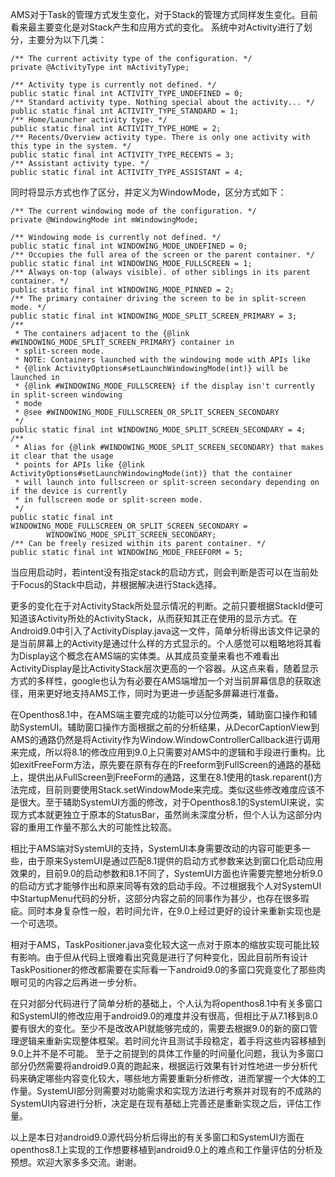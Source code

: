 AMS对于Task的管理方式发生变化，对于Stack的管理方式同样发生变化。目前看来最主要变化是对Stack产生和应用方式的变化。
系统中对Activity进行了划分，主要分为以下几类：
    
    /** The current activity type of the configuration. */
    private @ActivityType int mActivityType;

    /** Activity type is currently not defined. */
    public static final int ACTIVITY_TYPE_UNDEFINED = 0;
    /** Standard activity type. Nothing special about the activity... */
    public static final int ACTIVITY_TYPE_STANDARD = 1;
    /** Home/Launcher activity type. */
    public static final int ACTIVITY_TYPE_HOME = 2;
    /** Recents/Overview activity type. There is only one activity with this type in the system. */
    public static final int ACTIVITY_TYPE_RECENTS = 3;
    /** Assistant activity type. */
    public static final int ACTIVITY_TYPE_ASSISTANT = 4;

同时将显示方式也作了区分，并定义为WindowMode，区分方式如下：
    
    /** The current windowing mode of the configuration. */
    private @WindowingMode int mWindowingMode;

    /** Windowing mode is currently not defined. */
    public static final int WINDOWING_MODE_UNDEFINED = 0;
    /** Occupies the full area of the screen or the parent container. */
    public static final int WINDOWING_MODE_FULLSCREEN = 1;
    /** Always on-top (always visible). of other siblings in its parent container. */
    public static final int WINDOWING_MODE_PINNED = 2;
    /** The primary container driving the screen to be in split-screen mode. */
    public static final int WINDOWING_MODE_SPLIT_SCREEN_PRIMARY = 3;
    /**
     * The containers adjacent to the {@link #WINDOWING_MODE_SPLIT_SCREEN_PRIMARY} container in
     * split-screen mode.
     * NOTE: Containers launched with the windowing mode with APIs like
     * {@link ActivityOptions#setLaunchWindowingMode(int)} will be launched in
     * {@link #WINDOWING_MODE_FULLSCREEN} if the display isn't currently in split-screen windowing
     * mode
     * @see #WINDOWING_MODE_FULLSCREEN_OR_SPLIT_SCREEN_SECONDARY
     */
    public static final int WINDOWING_MODE_SPLIT_SCREEN_SECONDARY = 4;
    /**
     * Alias for {@link #WINDOWING_MODE_SPLIT_SCREEN_SECONDARY} that makes it clear that the usage
     * points for APIs like {@link ActivityOptions#setLaunchWindowingMode(int)} that the container
     * will launch into fullscreen or split-screen secondary depending on if the device is currently
     * in fullscreen mode or split-screen mode.
     */
    public static final int WINDOWING_MODE_FULLSCREEN_OR_SPLIT_SCREEN_SECONDARY =
            WINDOWING_MODE_SPLIT_SCREEN_SECONDARY;
    /** Can be freely resized within its parent container. */
    public static final int WINDOWING_MODE_FREEFORM = 5;

当应用启动时，若intent没有指定stack的启动方式，则会判断是否可以在当前处于Focus的Stack中启动，并根据解决进行Stack选择。

更多的变化在于对ActivityStack所处显示情况的判断。之前只要根据StackId便可知道该Activity所处的ActivityStack，从而获知其正在使用的显示方式。在Android9.0中引入了ActivityDisplay.java这一文件，简单分析得出该文件记录的是当前屏幕上的Activity是通过什么样的方式显示的。个人感觉可以粗略地将其看为Display这个概念在AMS端的实体类。从其成员变量来看也不难看出ActivityDisplay是比ActivityStack层次更高的一个容器。从这点来看，随着显示方式的多样性，google也认为有必要在AMS端增加一个对当前屏幕信息的获取途径，用来更好地支持AMS工作，同时为更进一步适配多屏幕进行准备。

在Openthos8.1中，在AMS端主要完成的功能可以分位两类，辅助窗口操作和辅助SystemUI。辅助窗口操作方面根据之前的分析结果，从DecorCaptionView到AMS的通路仍然是将Activity作为Window.WindowControllerCallback进行调用来完成，所以将8.1的修改应用到9.0上只需要对AMS中的逻辑和手段进行重构。比如exitFreeForm方法，原先要在原有存在的Freeform到FullScreen的通路的基础上，提供出从FullScreen到FreeForm的通路，这里在8.1使用的task.reparent()方法完成，目前则要使用Stack.setWindowMode来完成。类似这些修改难度应该不是很大。至于辅助SystemUI方面的修改，对于Openthos8.1的SystemUI来说，实现方式本就更独立于原本的StatusBar，虽然尚未深度分析，但个人认为这部分内容的重用工作量不那么大的可能性比较高。

相比于AMS端对SystemUI的支持，SystemUI本身需要改动的内容可能更多一些，由于原来SystemUI是通过匹配8.1提供的启动方式参数来达到窗口化启动应用效果的，目前9.0的启动参数和8.1不同了，SystemUI方面也许需要完整地分析9.0的启动方式才能够作出和原来同等有效的启动手段。不过根据我个人对SystemUI中StartupMenu代码的分析，这部分内容之前的同事作为甚少，也存在很多瑕疵。同时本身复杂性一般，若时间允许，在9.0上经过更好的设计来重新实现也是一个可选项。

相对于AMS，TaskPositioner.java变化较大这一点对于原本的缩放实现可能比较有影响。由于但从代码上很难看出究竟是进行了何种变化，因此目前所有设计TaskPositioner的修改都需要在实际看一下android9.0的多窗口究竟变化了那些肉眼可见的内容之后再进一步分析。

在只对部分代码进行了简单分析的基础上，个人认为将openthos8.1中有关多窗口和SystemUI的修改应用于android9.0的难度并没有很高，但相比于从7.1移到8.0要有很大的变化。至少不是改改API就能够完成的，需要去根据9.0的新的窗口管理逻辑来重新实现整体框架。若时间允许且测试手段稳定，着手将这些内容移植到9.0上并不是不可能。
至于之前提到的具体工作量的时间量化问题，我认为多窗口部分仍然需要将android9.0真的跑起来，根据运行效果有针对性地进一步分析代码来确定哪些内容变化较大，哪些地方需要重新分析修改，进而掌握一个大体的工作量。SystemUI部分则需要对功能需求和实现方法进行考察并对现有的不成熟的SystemUI内容进行分析，决定是在现有基础上完善还是重新实现之后，评估工作量。

以上是本日对android9.0源代码分析后得出的有关多窗口和SystemUI方面在openthos8.1上实现的工作想要移植到android9.0上的难点和工作量评估的分析及预想。欢迎大家多多交流。谢谢。
